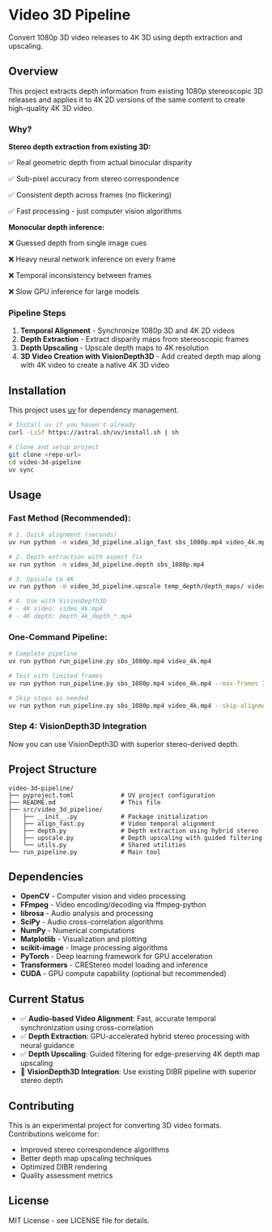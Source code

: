 # Video 3D Pipeline

Convert 1080p 3D video releases to 4K 3D using depth extraction and upscaling.

## Overview

This project extracts depth information from existing 1080p stereoscopic 3D releases and applies it to 4K 2D versions of the same content to create high-quality 4K 3D video.

### Why?

**Stereo depth extraction from existing 3D:**

✅ Real geometric depth from actual binocular disparity

✅ Sub-pixel accuracy from stereo correspondence

✅ Consistent depth across frames (no flickering)

✅ Fast processing - just computer vision algorithms


**Monocular depth inference:**

❌ Guessed depth from single image cues

❌ Heavy neural network inference on every frame

❌ Temporal inconsistency between frames

❌ Slow GPU inference for large models

### Pipeline Steps

1. **Temporal Alignment** - Synchronize 1080p 3D and 4K 2D videos
2. **Depth Extraction** - Extract disparity maps from stereoscopic frames  
3. **Depth Upscaling** - Upscale depth maps to 4K resolution
4. **3D Video Creation with VisionDepth3D** - Add created depth map along with 4K video to create a native 4K 3D video

## Installation

This project uses [uv](https://github.com/astral-sh/uv) for dependency management.

```bash
# Install uv if you haven't already
curl -LsSf https://astral.sh/uv/install.sh | sh

# Clone and setup project
git clone <repo-url>
cd video-3d-pipeline
uv sync
```

## Usage

### Fast Method (Recommended):
```bash
# 1. Quick alignment (seconds)
uv run python -m video_3d_pipeline.align_fast sbs_1080p.mp4 video_4k.mp4

# 2. Depth extraction with aspect fix
uv run python -m video_3d_pipeline.depth sbs_1080p.mp4

# 3. Upscale to 4K
uv run python -m video_3d_pipeline.upscale temp_depth/depth_maps/ video_4k.mp4

# 4. Use with VisionDepth3D
# - 4K video: video_4k.mp4
# - 4K depth: depth_4k_depth_*.mp4
```

### One-Command Pipeline:
```bash
# Complete pipeline
uv run python run_pipeline.py sbs_1080p.mp4 video_4k.mp4

# Test with limited frames
uv run python run_pipeline.py sbs_1080p.mp4 video_4k.mp4 --max-frames 100

# Skip steps as needed
uv run python run_pipeline.py sbs_1080p.mp4 video_4k.mp4 --skip-alignment
```

### Step 4: VisionDepth3D Integration

Now you can use VisionDepth3D with superior stereo-derived depth.

## Project Structure

```
video-3d-pipeline/
├── pyproject.toml             # UV project configuration
├── README.md                  # This file
├── src/video_3d_pipeline/
│   ├── __init__.py            # Package initialization
│   ├── align_fast.py          # Video temporal alignment
│   ├── depth.py               # Depth extraction using hybrid stereo
│   ├── upscale.py             # Depth upscaling with guided filtering
│   └── utils.py               # Shared utilities
└── run_pipeline.py            # Main tool
```

## Dependencies

- **OpenCV** - Computer vision and video processing
- **FFmpeg** - Video encoding/decoding via ffmpeg-python
- **librosa** - Audio analysis and processing
- **SciPy** - Audio cross-correlation algorithms
- **NumPy** - Numerical computations
- **Matplotlib** - Visualization and plotting
- **scikit-image** - Image processing algorithms
- **PyTorch** - Deep learning framework for GPU acceleration
- **Transformers** - CREStereo model loading and inference
- **CUDA** - GPU compute capability (optional but recommended)

## Current Status

- ✅ **Audio-based Video Alignment**: Fast, accurate temporal synchronization using cross-correlation
- ✅ **Depth Extraction**: GPU-accelerated hybrid stereo processing with neural guidance
- ✅ **Depth Upscaling**: Guided filtering for edge-preserving 4K depth map upscaling
- 🔄 **VisionDepth3D Integration**: Use existing DIBR pipeline with superior stereo depth

## Contributing

This is an experimental project for converting 3D video formats. Contributions welcome for:

- Improved stereo correspondence algorithms
- Better depth map upscaling techniques  
- Optimized DIBR rendering
- Quality assessment metrics

## License

MIT License - see LICENSE file for details.
